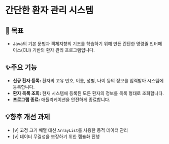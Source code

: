 # 간단한 환자 관리 시스템

##  🎯 목표

-   Java의 기본 문법과 객체지향의 기초를 학습하기 위해 만든 간단한 명령줄 인터페이스(CLI) 기반의 환자 관리 프로그램입니다.

##  ✨주요 기능

-   **신규 환자 등록:** 환자의 고유 번호, 이름, 성별, 나이 등의 정보를 입력받아 시스템에 등록합니다.
-   **환자 목록 조회:** 현재 시스템에 등록된 모든 환자의 정보를 목록 형태로 조회합니다.
-   **프로그램 종료:** 애플리케이션을 안전하게 종료합니다.

##  💡향후 개선 과제

- [v] 고정 크기 배열 대신 `ArrayList`를 사용한 동적 데이터 관리 
- [v] 데이터 무결성을 보장하기 위한 캡슐화 진행